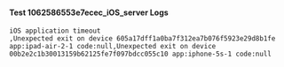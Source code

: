 #### Test 1062586553e7ecec_iOS_server Logs


```
iOS application timeout
,Unexpected exit on device 605a17dff1a0ba7f312ea7b076f5923e29d8b1fe app:ipad-air-2-1 code:null,Unexpected exit on device 00b2e2c1b30013159b62125fe7f097bdcc055c10 app:iphone-5s-1 code:null
```

